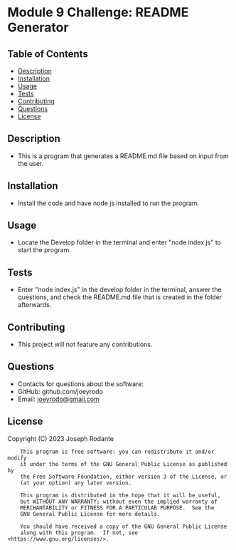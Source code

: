 # Module 9 Challenge: README Generator
## Table of Contents
- [Description](#description)
- [Installation](#installation)
- [Usage](#usage)
- [Tests](#tests)
- [Contributing](#contributing)
- [Questions](#questions)
- [License](#license)

## Description
- This is a program that generates a README.md file based on input from the user.

## Installation
- Install the code and have node js installed to run the program.

## Usage
- Locate the Develop folder in the terminal and enter "node index.js" to start the program.

## Tests
- Enter "node index.js" in the develop folder in the terminal, answer the questions, and check the README.md file that is created in the folder afterwards.

## Contributing
- This project will not feature any contributions.

## Questions
- Contacts for questions about the software:
- GitHub: github.com/joeyrodo
- Email: joeyrodo@gmail.com

## License

Copyright (C) 2023 Joseph Rodante

        This program is free software: you can redistribute it and/or modify
        it under the terms of the GNU General Public License as published by
        the Free Software Foundation, either version 3 of the License, or
        (at your option) any later version.
    
        This program is distributed in the hope that it will be useful,
        but WITHOUT ANY WARRANTY; without even the implied warranty of
        MERCHANTABILITY or FITNESS FOR A PARTICULAR PURPOSE.  See the
        GNU General Public License for more details.
    
        You should have received a copy of the GNU General Public License
        along with this program.  If not, see <https://www.gnu.org/licenses/>.
    